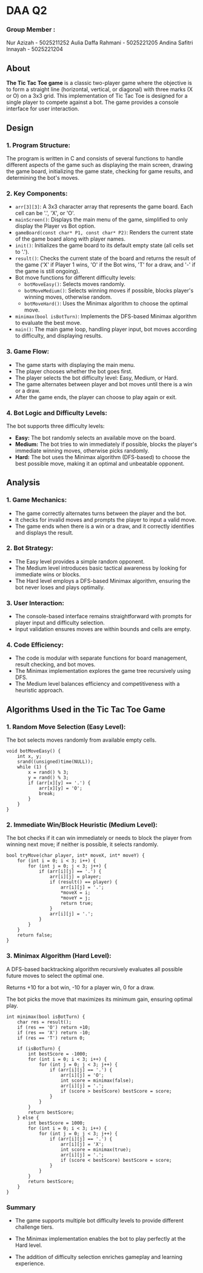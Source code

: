 # DAA Q2

### Group Member :
Nur Azizah - 5025211252 
Aulia Daffa Rahmani - 5025221205
Andina Safitri Innayah - 5025221204

## About

**The Tic Tac Toe game** is a classic two-player game where the objective is to form a straight line (horizontal, vertical, or diagonal) with three marks (X or O) on a 3x3 grid. This implementation of Tic Tac Toe is designed for a single player to compete against a bot. The game provides a console interface for user interaction.

## Design

### 1. Program Structure:

The program is written in C and consists of several functions to handle different aspects of the game such as displaying the main screen, drawing the game board, initializing the game state, checking for game results, and determining the bot's moves.

### 2. Key Components:

- `arr[3][3]`: A 3x3 character array that represents the game board. Each cell can be '.', 'X', or 'O'.
- `mainScreen()`: Displays the main menu of the game, simplified to only display the Player vs Bot option.
- `gameBoard(const char* P1, const char* P2)`: Renders the current state of the game board along with player names.
- `init()`: Initializes the game board to its default empty state (all cells set to '.').
- `result()`: Checks the current state of the board and returns the result of the game ('X' if Player 1 wins, 'O' if the Bot wins, 'T' for a draw, and '-' if the game is still ongoing).
- Bot move functions for different difficulty levels:
  - `botMoveEasy()`: Selects moves randomly.
  - `botMoveMedium()`: Selects winning moves if possible, blocks player's winning moves, otherwise random.
  - `botMoveHard()`: Uses the Minimax algorithm to choose the optimal move.
- `minimax(bool isBotTurn)`: Implements the DFS-based Minimax algorithm to evaluate the best move.
- `main()`: The main game loop, handling player input, bot moves according to difficulty, and displaying results.

### 3. Game Flow:

- The game starts with displaying the main menu.
- The player chooses whether the bot goes first.
- The player selects the bot difficulty level: Easy, Medium, or Hard.
- The game alternates between player and bot moves until there is a win or a draw.
- After the game ends, the player can choose to play again or exit.

### 4. Bot Logic and Difficulty Levels:

The bot supports three difficulty levels:

- **Easy:** The bot randomly selects an available move on the board.
- **Medium:** The bot tries to win immediately if possible, blocks the player's immediate winning moves, otherwise picks randomly.
- **Hard:** The bot uses the Minimax algorithm (DFS-based) to choose the best possible move, making it an optimal and unbeatable opponent.

## Analysis

### 1. Game Mechanics:

- The game correctly alternates turns between the player and the bot.
- It checks for invalid moves and prompts the player to input a valid move.
- The game ends when there is a win or a draw, and it correctly identifies and displays the result.

### 2. Bot Strategy:

- The Easy level provides a simple random opponent.
- The Medium level introduces basic tactical awareness by looking for immediate wins or blocks.
- The Hard level employs a DFS-based Minimax algorithm, ensuring the bot never loses and plays optimally.

### 3. User Interaction:

- The console-based interface remains straightforward with prompts for player input and difficulty selection.
- Input validation ensures moves are within bounds and cells are empty.

### 4. Code Efficiency:

- The code is modular with separate functions for board management, result checking, and bot moves.
- The Minimax implementation explores the game tree recursively using DFS.
- The Medium level balances efficiency and competitiveness with a heuristic approach.

## Algorithms Used in the Tic Tac Toe Game

### 1. Random Move Selection (Easy Level):

The bot selects moves randomly from available empty cells.

```
void botMoveEasy() {
    int x, y;
    srand((unsigned)time(NULL));
    while (1) {
        x = rand() % 3;
        y = rand() % 3;
        if (arr[x][y] == '.') {
            arr[x][y] = 'O';
            break;
        }
    }
}
```

### 2. Immediate Win/Block Heuristic (Medium Level):
The bot checks if it can win immediately or needs to block the player from winning next move; if neither is possible, it selects randomly.

```
bool tryMove(char player, int* moveX, int* moveY) {
    for (int i = 0; i < 3; i++) {
        for (int j = 0; j < 3; j++) {
            if (arr[i][j] == '.') {
                arr[i][j] = player;
                if (result() == player) {
                    arr[i][j] = '.';
                    *moveX = i;
                    *moveY = j;
                    return true;
                }
                arr[i][j] = '.';
            }
        }
    }
    return false;
}
```

### 3. Minimax Algorithm (Hard Level):
A DFS-based backtracking algorithm recursively evaluates all possible future moves to select the optimal one.

Returns +10 for a bot win, -10 for a player win, 0 for a draw.

The bot picks the move that maximizes its minimum gain, ensuring optimal play.

```
int minimax(bool isBotTurn) {
    char res = result();
    if (res == 'O') return +10;
    if (res == 'X') return -10;
    if (res == 'T') return 0;

    if (isBotTurn) {
        int bestScore = -1000;
        for (int i = 0; i < 3; i++) {
            for (int j = 0; j < 3; j++) {
                if (arr[i][j] == '.') {
                    arr[i][j] = 'O';
                    int score = minimax(false);
                    arr[i][j] = '.';
                    if (score > bestScore) bestScore = score;
                }
            }
        }
        return bestScore;
    } else {
        int bestScore = 1000;
        for (int i = 0; i < 3; i++) {
            for (int j = 0; j < 3; j++) {
                if (arr[i][j] == '.') {
                    arr[i][j] = 'X';
                    int score = minimax(true);
                    arr[i][j] = '.';
                    if (score < bestScore) bestScore = score;
                }
            }
        }
        return bestScore;
    }
}
```

### Summary
- The game supports multiple bot difficulty levels to provide different challenge tiers.

- The Minimax implementation enables the bot to play perfectly at the Hard level.

- The addition of difficulty selection enriches gameplay and learning experience.